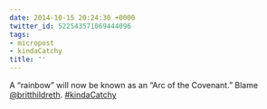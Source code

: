 ```yaml
---
date: 2014-10-15 20:24:30 +0000
twitter_id: 522543571069444096
tags:
- micropost
- kindaCatchy
title: ''
---
```


A “rainbow” will now be known as an “Arc of the Covenant.” Blame [@britthildreth](https://twitter.com/britthildreth). [#kindaCatchy](https://twitter.com/hashtag/kindaCatchy)
